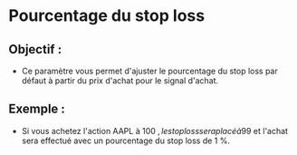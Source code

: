 # **Pourcentage du stop loss**

## Objectif :

- Ce paramètre vous permet d'ajuster le pourcentage du stop loss par défaut à partir du prix d'achat pour le signal d'achat.

## Exemple :

- Si vous achetez l'action AAPL à 100 $, le stop loss sera placé à 99 $ et l'achat sera effectué avec un pourcentage du stop loss de 1 %.